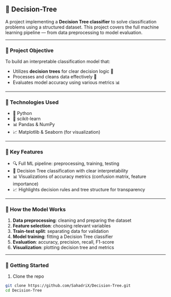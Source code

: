 ## 🌳 Decision-Tree

A project implementing a **Decision Tree classifier** to solve classification problems using a structured dataset. This project covers the full machine learning pipeline — from data preprocessing to model evaluation.

---

### 🧠 Project Objective
To build an interpretable classification model that:
- Utilizes **decision trees** for clear decision logic 🌳  
- Processes and cleans data effectively 🧹  
- Evaluates model accuracy using various metrics 📊

---

### 🔧 Technologies Used
- 🐍 Python  
- 🧠 scikit-learn  
- 📊 Pandas & NumPy  
- 📈 Matplotlib & Seaborn (for visualization)

---

### 🧩 Key Features
- 🔍 Full ML pipeline: preprocessing, training, testing  
- 🌳 Decision Tree classification with clear interpretability  
- 📊 Visualizations of accuracy metrics (confusion matrix, feature importance)  
- 📈 Highlights decision rules and tree structure for transparency

---

### 🧮 How the Model Works
1. **Data preprocessing**: cleaning and preparing the dataset  
2. **Feature selection**: choosing relevant variables  
3. **Train-test split**: separating data for validation  
4. **Model training**: fitting a Decision Tree classifier  
5. **Evaluation**: accuracy, precision, recall, F1-score  
6. **Visualization**: plotting decision tree and metrics

---

### 🚀 Getting Started
1. Clone the repo  
```bash
git clone https://github.com/SahadriX/Decision-Tree.git  
cd Decision-Tree

